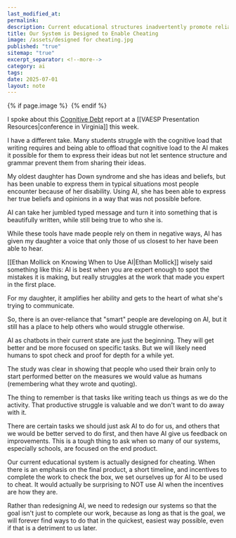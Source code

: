 ```yaml
---
last_modified_at:
permalink:
description: Current educational structures inadvertently promote reliance on AI for shortcuts, and discover the potential for AI to empower those with unique challenges. Learn why a shift in focus from end products to the learning process is crucial for fostering genuine understanding and integrity in students.
title: Our System is Designed to Enable Cheating
image: /assets/designed for cheating.jpg
published: "true"
sitemap: "true"
excerpt_separator: <!--more-->
category: ai
tags:
date: 2025-07-01
layout: note
---
```



{% if page.image %} <img src="{{ page.image }}" alt=""> {% endif %}

I spoke about this [Cognitive Debt](https://arxiv.org/abs/2506.08872) report at a [[VAESP Presentation Resources|conference in Virginia]] this week. 

I have a different take. Many students struggle with the cognitive load that writing requires and being able to offload that cognitive load to the AI makes it possible for them to express their ideas but not let sentence structure and grammar prevent them from sharing their ideas. 

My oldest daughter has Down syndrome and she has ideas and beliefs, but has been unable to express them in typical situations most people encounter because of her disability. Using AI, she has been able to express her true beliefs and opinions in a way that was not possible before. 

AI can take her jumbled typed message and turn it into something that is beautifully written, while still being true to who she is. 

While these tools have made people rely on them in negative ways, AI has given my daughter a voice that only those of us closest to her have been able to hear. 

[[Ethan Mollick on Knowing When to Use AI|Ethan Mollick]] wisely said something like this: AI is best when you are expert enough to spot the mistakes it is making, but really struggles at the work that made you expert in the first place. 

For my daughter, it amplifies her ability and gets to the heart of what she's trying to communicate. 

So, there is an over-reliance that "smart" people are developing on AI, but it still has a place to help others who would struggle otherwise. 

AI as chatbots in their current state are just the beginning. They will get better and be more focused on specific tasks. But we will likely need humans to spot check and proof for depth for a while yet. 

The study was clear in showing that people who used their brain only to start performed better on the measures we would value as humans (remembering what they wrote and quoting). 

The thing to remember is that tasks like writing teach us things as we do the activity. That productive struggle is valuable and we don't want to do away with it. 

There are certain tasks we should just ask AI to do for us, and others that we would be better served to do first, and then have AI give us feedback on improvements. This is a tough thing to ask when so many of our systems, especially schools, are focused on the end product. 

Our current educational system is actually designed for cheating. When there is an emphasis on the final product, a short timeline, and incentives to complete the work to check the box, we set ourselves up for AI to be used to cheat. It would actually be surprising to NOT use AI when the incentives are how they are. 

Rather than redesigning AI, we need to redesign our systems so that the goal isn't just to complete our work, because as long as that is the goal, we will forever find ways to do that in the quickest, easiest way possible, even if that is a detriment to us later. 